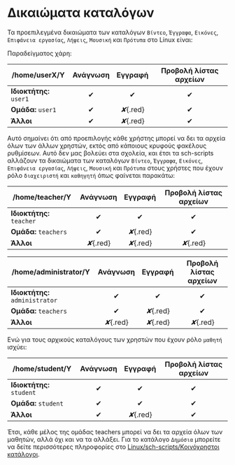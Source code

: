 # Δικαιώματα καταλόγων

Τα προεπιλεγμένα δικαιώματα των καταλόγων `Βίντεο`, `Έγγραφα`,
`Εικόνες`, `Επιφάνεια εργασίας`, `Λήψεις`, `Μουσική` και
`Πρότυπα` στο Linux είναι:

Παραδείγματος χάρη:

| /home/userΧ/Υ           | Ανάγνωση | Εγγραφή    | Προβολή λίστας αρχείων |
| ----------------------- |:--------:|:----------:|:----------------------:|
| **Ιδιοκτήτης:** `user1` | ✔        | ✔         | ✔                      |
| **Ομάδα:** `user1`      | ✔        | *✘*{.red} | ✔                      |
| **Άλλοι**               | ✔        | *✘*{.red} | ✔                      |

Αυτό σημαίνει ότι από προεπιλογής κάθε χρήστης μπορεί να δει τα αρχεία όλων των
άλλων χρηστών, εκτός από κάποιους κρυφούς φακέλους ρυθμίσεων. Αυτό δεν μας
βολεύει στα σχολεία, και έτσι τα sch-scripts αλλάζουν τα δικαιώματα των
καταλόγων `Βίντεο`, `Έγγραφα`, `Εικόνες`, `Επιφάνεια εργασίας`, `Λήψεις`,
`Μουσική` και `Πρότυπα` στους χρήστες που έχουν ρόλο `διαχειριστή` και `καθηγητή`
όπως φαίνεται παρακάτω:

| /home/teacher/Y             | Ανάγνωση  | Εγγραφή    | Προβολή λίστας αρχείων |
| --------------------------- |:---------:|:----------:|:----------------------:|
| **Ιδιοκτήτης:** `teacher`   | ✔         | ✔         | ✔                     |
| **Ομάδα:**  `teachers`      | ✔         | *✘*{.red} | ✔                     |
| **Άλλοι**                   | *✘*{.red} | *✘*{.red} | *✘*{.red}             |

| /home/administrator/Y           | Ανάγνωση  | Εγγραφή    | Προβολή λίστας αρχείων |
| ------------------------------- |:---------:|:----------:|:----------------------:|
| **Ιδιοκτήτης:** `administrator` | ✔         | ✔         | ✔                      |
| **Ομάδα:** `teachers`           | ✔         | *✘*{.red} | ✔                      |
| **Άλλοι**                       | *✘*{.red} | *✘*{.red} | *✘*{.red}              |

Ενώ για τους αρχικούς καταλόγους των χρηστών που έχουν ρόλο `μαθητή`
ισχύει:

| /home/student/Y           | Ανάγνωση | Εγγραφή    | Προβολή λίστας αρχείων |
| ------------------------- |:--------:|:----------:|:----------------------:|
| **Ιδιοκτήτης:** `student` | ✔        | ✔         | ✔                      |
| **Ομάδα:** `student`      | ✔        | ✔         | ✔                      |
| **Άλλοι**                 | ✔        | *✘*{.red} | ✔                      |

Έτσι, κάθε μέλος της ομάδας teachers μπορεί να δει τα αρχεία όλων των μαθητών,
αλλά όχι και να τα αλλάξει. Για το κατάλογο `Δημόσια` μπορείτε να δείτε
περισσότερες πληροφορίες στο [Linux/sch-scripts/Κοινόχρηστοι
κατάλογοι](Κοινόχρηστοι_κατάλογοι.md).

